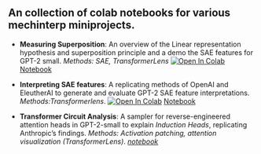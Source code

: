 ## An collection of colab notebooks for various mechinterp miniprojects.

- **Measuring Superposition**: An overview of the Linear representation hypothesis and  superposition principle and a demo the SAE features for GPT-2 small. *Methods: SAE, TransformerLens* [![Open In Colab](https://colab.research.google.com/assets/colab-badge.svg)](https://drive.google.com/file/d/1sW04sDM41yjxJIDfqGjWN1yTkV17_nqi/view?usp=sharing)  [Notebook](https://github.com/romiebanerjee/Interpretability-notebooks/blob/main/superposition.ipynb)


 - **Interpreting SAE features**: A replicating methods of OpenAI and EleutherAI to generate and evaluate GPT-2 SAE feature interpretations. *Methods:Transformerlens*. [![Open In Colab](https://colab.research.google.com/assets/colab-badge.svg)](https://colab.research.google.com/drive/1vaaJIDyUs0hevRAO40KG0lKeKD1149Tr?usp=sharing)  [Notebook](https://github.com/romiebanerjee/Interpretability-notebooks/blob/main/gpt2_small_SAE_interpretability.ipynb)

 - **Transformer Circuit Analysis**: A sampler for reverse-engineered attention heads in GPT-2-small to explain *Induction Heads*, replicating Anthropic’s findings. *Methods: Activation patching, attention visualization (TransformerLens)*. *[notebook]()*